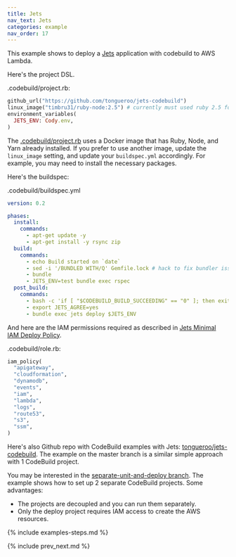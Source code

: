 ```yaml
---
title: Jets
nav_text: Jets
categories: example
nav_order: 17
---
```


This example shows to deploy a [Jets](https://rubyonjets.com/) application with codebuild to AWS Lambda.

Here's the project DSL.

.codebuild/project.rb:


```ruby
github_url("https://github.com/tongueroo/jets-codebuild")
linux_image("timbru31/ruby-node:2.5") # currently must used ruby 2.5 for Lambda
environment_variables(
  JETS_ENV: Cody.env,
)
```

The [.codebuild/project.rb](https://github.com/tongueroo/jets-codebuild/blob/master/.codebuild/project.rb) uses a Docker image that has Ruby, Node, and Yarn already installed.  If you prefer to use another image, update the `linux_image` setting, and update your `buildspec.yml` accordingly. For example, you may need to install the necessary packages.

Here's the buildspec:

.codebuild/buildspec.yml

```yaml
version: 0.2

phases:
  install:
    commands:
      - apt-get update -y
      - apt-get install -y rsync zip
  build:
    commands:
      - echo Build started on `date`
      - sed -i '/BUNDLED WITH/Q' Gemfile.lock # hack to fix bundler issue: allow different versions of bundler to work
      - bundle
      - JETS_ENV=test bundle exec rspec
  post_build:
    commands:
      - bash -c 'if [ "$CODEBUILD_BUILD_SUCCEEDING" == "0" ]; then exit 1; fi'
      - export JETS_AGREE=yes
      - bundle exec jets deploy $JETS_ENV

```

And here are the IAM permissions required as described in [Jets Minimal IAM Deploy Policy](https://rubyonjets.com/docs/extras/minimal-deploy-iam/).

.codebuild/role.rb:

```ruby
iam_policy(
  "apigateway",
  "cloudformation",
  "dynamodb",
  "events",
  "iam",
  "lambda",
  "logs",
  "route53",
  "s3",
  "ssm",
)
```

Here's also Github repo with CodeBuild examples with Jets: [tongueroo/jets-codebuild](https://github.com/tongueroo/jets-codebuild).  The example on the master branch is a similar simple approach with 1 CodeBuild project.

You may be interested in the [separate-unit-and-deploy branch](https://github.com/tongueroo/jets-codebuild/tree/separate-unit-and-deploy). The example shows how to set up 2 separate CodeBuild projects. Some advantages:

* The projects are decoupled and you can run them separately.
* Only the deploy project requires IAM access to create the AWS resources.

{% include examples-steps.md %}

{% include prev_next.md %}
